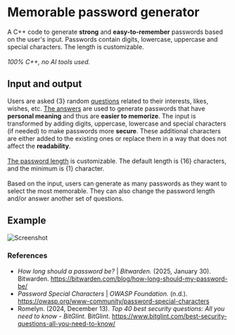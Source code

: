 # Memorable password generator
A C++ code to generate __strong__ and __easy-to-remember__ passwords based on the user's input. Passwords contain digits, lowercase, uppercase and special characters. The length is customizable. <br /><br />
_100% C++, no AI tools used._
## Input and output
Users are asked {3} random [questions](security_questions.txt) related to their interests, likes, wishes, etc. <ins>The answers</ins> are used to generate passwords that have __personal meaning__ and thus are __easier to memorize__. The input is transformed by adding digits, uppercase, lowercase and special characters (if needed) to make passwords more __secure__. These additional characters are either added to the existing ones or replace them in a way that does not affect the __readability__.<br /><br />
<ins>The password length</ins> is customizable. The default length is {16} characters, and the minimum is {1} character.<br /><br />
Based on the input, users can generate as many passwords as they want to select the most memorable. They can also change the password length and/or answer another set of questions.
## Example
![Screenshot](readme.png)
### References
* _How long should a password be?_ | _Bitwarden._ (2025, January 30). Bitwarden. https://bitwarden.com/blog/how-long-should-my-password-be/
* _Password Special Characters_ | _OWASP Foundation._ (n.d.). https://owasp.org/www-community/password-special-characters
* Romelyn. (2024, December 13). _Top 40 best security questions: All you need to know - BitGlint._ BitGlint. https://www.bitglint.com/best-security-questions-all-you-need-to-know/
